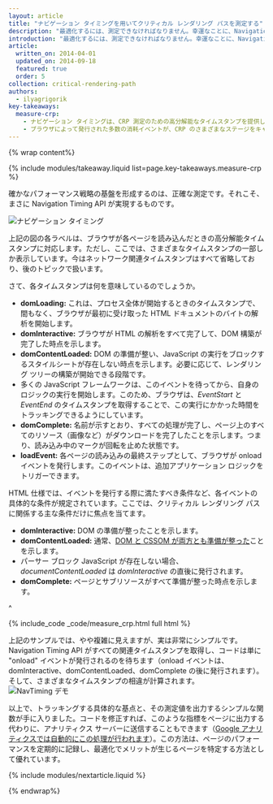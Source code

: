 ```yaml
---
layout: article
title: "ナビゲーション タイミングを用いてクリティカル レンダリング パスを測定する"
description: "最適化するには、測定できなければなりません。幸運なことに、Navigation Timing API によって、クリティカル レンダリング パスの各ステップを測定する上で必要なツールがすべて手に入ります。"
introduction: "最適化するには、測定できなければなりません。幸運なことに、Navigation Timing API によって、クリティカル レンダリング パスの各ステップを測定する上で必要なツールがすべて手に入ります。"
article:
  written_on: 2014-04-01
  updated_on: 2014-09-18
  featured: true
  order: 5
collection: critical-rendering-path
authors:
  - ilyagrigorik
key-takeaways:
  measure-crp:
    - ナビゲーション タイミングは、CRP 測定のための高分解能なタイムスタンプを提供します。
    - ブラウザによって発行された多数の消耗イベントが、CRP のさまざまなステージをキャプチャします。
---
```

{% wrap content%}

<style>
  img, video, object {
    max-width: 100%;
  }

  img.center {
    display: block;
    margin-left: auto;
    margin-right: auto;
  }
</style>

{% include modules/takeaway.liquid list=page.key-takeaways.measure-crp %}

確かなパフォーマンス戦略の基盤を形成するのは、正確な測定です。それこそ、まさに Navigation Timing API が実現するものです。

<img src="images/dom-navtiming.png" class="center" alt="ナビゲーション タイミング">

上記の図の各ラベルは、ブラウザが各ページを読み込んだときの高分解能タイムスタンプに対応します。ただし、ここでは、さまざまなタイムスタンプの一部しか表示しています。今はネットワーク関連タイムスタンプはすべて省略しており、後のトピックで扱います。

さて、各タイムスタンプは何を意味しているのでしょうか。

* **domLoading:** これは、プロセス全体が開始するときのタイムスタンプで、間もなく、ブラウザが最初に受け取った HTML 
ドキュメントのバイトの解析を開始します。
* **domInteractive:** ブラウザが HTML の解析をすべて完了して、DOM 構築が完了した時点を示します。
* **domContentLoaded:** DOM の準備が整い、JavaScript の実行をブロックするスタイルシートが存在しない時点を示します。必要に応じて、レンダリング ツリーの構築が開始できる段階です。
* 多くの JavaScript フレームワークは、このイベントを待ってから、自身のロジックの実行を開始します。このため、ブラウザは、_EventStart_ と _EventEnd_ のタイムスタンプを取得することで、この実行にかかった時間をトラッキングできるようにしています。
* **domComplete:** 名前が示すとおり、すべての処理が完了し、ページ上のすべてのリソース（画像など）がダウンロードを完了したことを示します。つまり、読み込み中のマークが回転を止めた状態です。
* **loadEvent:** 各ページの読み込みの最終ステップとして、ブラウザが onload イベントを発行します。このイベントは、追加アプリケーション ロジックをトリガーできます。

HTML 仕様では、イベントを発行する際に満たすべき条件など、各イベントの具体的な条件が規定されています。ここでは、クリティカル レンダリング パスに関係する主な条件だけに焦点を当てます。

* **domInteractive:** DOM の準備が整ったことを示します。
* **domContentLoaded:** 通常、[DOM と CSSOM が両方とも準備が整った](http://calendar.perfplanet.com/2012/deciphering-the-critical-rendering-path/)ことを示します。
* パーサー ブロック JavaScript が存在しない場合、_documentContentLoaded_ は _domInteractive_ の直後に発行されます。
* **domComplete:** ページとサブリソースがすべて準備が整った時点を示します。

^

{% include_code _code/measure_crp.html full html %}

上記のサンプルでは、やや複雑に見えますが、実は非常にシンプルです。Navigation Timing API がすべての関連タイムスタンプを取得し、コードは単に "onload" イベントが発行されるのを待ちます（onload イベントは、domInteractive、domContentLoaded、domComplete の後に発行されます）。そして、さまざまなタイムスタンプの相違が計算されます。
<img src="images/device-navtiming-small.png" class="center" alt="NavTiming デモ">

以上で、トラッキングする具体的な基点と、その測定値を出力するシンプルな関数が手に入りました。コードを修正すれば、このような指標をページに出力する代わりに、アナリティクス サーバーに送信することもできます（[Google アナリティクスでは自動的にこの処理が行われます](https://support.google.com/analytics/answer/1205784?hl=ja)）。この方法は、ページのパフォーマンスを定期的に記録し、最適化でメリットが生じるページを特定する方法として優れています。

{% include modules/nextarticle.liquid %}

{% endwrap%}

